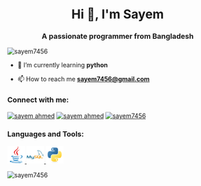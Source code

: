 <h1 align="center">Hi 👋, I'm Sayem</h1>
<h3 align="center">A passionate programmer from Bangladesh</h3>

<p align="left"> <img src="https://komarev.com/ghpvc/?username=sayem7456&label=Profile%20views&color=a9f505&style=flat" alt="sayem7456" /> </p>

- 🌱 I’m currently learning **python**

- 📫 How to reach me **sayem7456@gmail.com**

<h3 align="left">Connect with me:</h3>
<p align="left">
<a href="https://linkedin.com/in/sayem ahmed" target="blank"><img align="center" src="https://raw.githubusercontent.com/rahuldkjain/github-profile-readme-generator/master/src/images/icons/Social/linked-in-alt.svg" alt="sayem ahmed" height="30" width="40" /></a>
<a href="https://fb.com/sayem ahmed" target="blank"><img align="center" src="https://raw.githubusercontent.com/rahuldkjain/github-profile-readme-generator/master/src/images/icons/Social/facebook.svg" alt="sayem ahmed" height="30" width="40" /></a>
<a href="https://instagram.com/sayem7456" target="blank"><img align="center" src="https://raw.githubusercontent.com/rahuldkjain/github-profile-readme-generator/master/src/images/icons/Social/instagram.svg" alt="sayem7456" height="30" width="40" /></a>
</p>

<h3 align="left">Languages and Tools:</h3>
<p align="left"> <a href="https://www.java.com" target="_blank" rel="noreferrer"> <img src="https://raw.githubusercontent.com/devicons/devicon/master/icons/java/java-original.svg" alt="java" width="40" height="40"/> </a> <a href="https://www.mysql.com/" target="_blank" rel="noreferrer"> <img src="https://raw.githubusercontent.com/devicons/devicon/master/icons/mysql/mysql-original-wordmark.svg" alt="mysql" width="40" height="40"/> </a> <a href="https://www.python.org" target="_blank" rel="noreferrer"> <img src="https://raw.githubusercontent.com/devicons/devicon/master/icons/python/python-original.svg" alt="python" width="40" height="40"/> </a> </p>

<p><img align="center" src="https://github-readme-stats.vercel.app/api/top-langs?username=sayem7456&show_icons=true&locale=en&layout=compact" alt="sayem7456" /></p>
